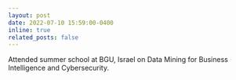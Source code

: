 ```yaml
---
layout: post
date: 2022-07-10 15:59:00-0400
inline: true
related_posts: false
---
```


Attended summer school at BGU, Israel on Data Mining for Business Intelligence and Cybersecurity.  
